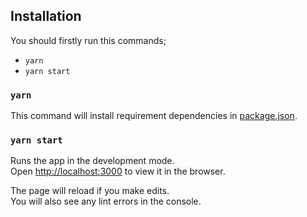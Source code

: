 ## Installation

You should firstly run this commands; 

* `yarn`
* `yarn start`

### `yarn`

This command will install requirement dependencies in 
[package.json](/package.json).


### `yarn start`

Runs the app in the development mode.<br />
Open [http://localhost:3000](http://localhost:3000) to view it in the browser.

The page will reload if you make edits.<br />
You will also see any lint errors in the console.

